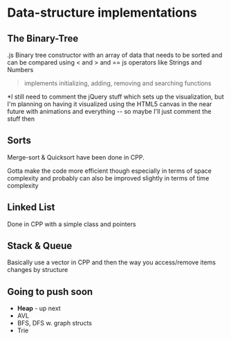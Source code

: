 # Data-structure implementations


## The Binary-Tree
.js Binary tree constructor with an array of data that needs to be sorted and can be compared using &lt; and > and == js operators like Strings and Numbers


> implements initializing, adding, removing and searching functions 

*I still need to comment the jQuery stuff which sets up the visualization, but I'm  planning on having it visualized using the HTML5 canvas in the near future with animations and everything -- so maybe I'll just comment the stuff then

## Sorts
Merge-sort & Quicksort have been done in CPP.

Gotta make the code more efficient though especially in terms of space complexity and probably can also be improved slightly in terms of time complexity


## Linked List
Done in CPP with a simple class and pointers

## Stack & Queue
Basically use a vector in CPP and then the way you access/remove items changes by structure



## Going to push soon
* **Heap** - up next
* AVL
* BFS, DFS w. graph structs
* Trie
